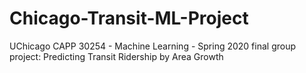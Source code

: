 # Chicago-Transit-ML-Project
UChicago CAPP 30254 -  Machine Learning - Spring 2020 final group project: Predicting Transit Ridership by Area Growth
